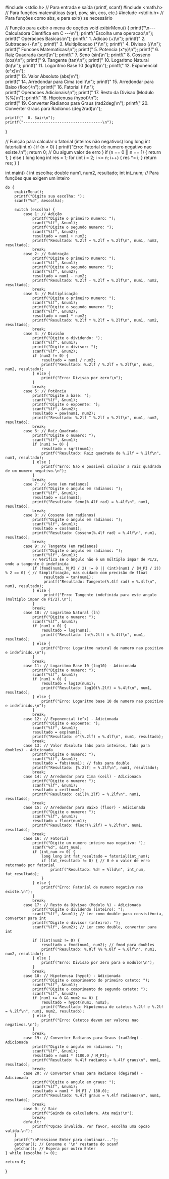 #include <stdio.h> // Para entrada e saída (printf, scanf)
#include <math.h>  // Para funções matemáticas (sqrt, pow, sin, cos, etc.)
#include <stdlib.h> // Para funções como abs, e para exit() se necessário

// Função para exibir o menu de opções
void exibirMenu() {
    printf("\n--- Calculadora Cientifica em C ---\n");
    printf("Escolha uma operacao:\n");
    printf("  Operacoes Basicas:\n");
    printf("    1. Adicao (+)\n");
    printf("    2. Subtracao (-)\n");
    printf("    3. Multiplicacao (*)\n");
    printf("    4. Divisao (/)\n");
    printf("  Funcoes Matematicas:\n");
    printf("    5. Potencia (x^y)\n");
    printf("    6. Raiz Quadrada (sqrt)\n");
    printf("    7. Seno (sin)\n");
    printf("    8. Cosseno (cos)\n");
    printf("    9. Tangente (tan)\n");
    printf("    10. Logaritmo Natural (ln)\n");
    printf("    11. Logaritmo Base 10 (log10)\n"); 
    printf("    12. Exponencial (e^x)\n");         
    printf("    13. Valor Absoluto (abs)\n");      
    printf("    14. Arredondar para Cima (ceil)\n"); 
    printf("    15. Arredondar para Baixo (floor)\n"); 
    printf("    16. Fatorial (!)\n");              
    printf("  Operacoes Adicionais:\n");
    printf("    17. Resto da Divisao (Modulo %%)\n"); 
    printf("    18. Hipotenusa (hypot)\n");      
    printf("    19. Converter Radianos para Graus (rad2deg)\n"); 
    printf("    20. Converter Graus para Radianos (deg2rad)\n"); 

    printf("  0. Sair\n");
    printf("-----------------------------------\n");
}

// Função para calcular o fatorial (inteiros não negativos)
long long int fatorial(int n) {
    if (n < 0) {
        printf("Erro: Fatorial de numero negativo nao existe.\n");
        return 0; // Ou algum valor de erro
    }
    if (n == 0 || n == 1) {
        return 1;
    } else {
        long long int res = 1;
        for (int i = 2; i <= n; i++) {
            res *= i;
        }
        return res;
    }
}

int main() {
    int escolha;
    double num1, num2, resultado;
    int int_num; // Para funções que exigem um inteiro

    do {
        exibirMenu();
        printf("Digite sua escolha: ");
        scanf("%d", &escolha);

        switch (escolha) {
            case 1: // Adição
                printf("Digite o primeiro numero: ");
                scanf("%lf", &num1);
                printf("Digite o segundo numero: ");
                scanf("%lf", &num2);
                resultado = num1 + num2;
                printf("Resultado: %.2lf + %.2lf = %.2lf\n", num1, num2, resultado);
                break;
            case 2: // Subtração
                printf("Digite o primeiro numero: ");
                scanf("%lf", &num1);
                printf("Digite o segundo numero: ");
                scanf("%lf", &num2);
                resultado = num1 - num2;
                printf("Resultado: %.2lf - %.2lf = %.2lf\n", num1, num2, resultado);
                break;
            case 3: // Multiplicação
                printf("Digite o primeiro numero: ");
                scanf("%lf", &num1);
                printf("Digite o segundo numero: ");
                scanf("%lf", &num2);
                resultado = num1 * num2;
                printf("Resultado: %.2lf * %.2lf = %.2lf\n", num1, num2, resultado);
                break;
            case 4: // Divisão
                printf("Digite o dividendo: ");
                scanf("%lf", &num1);
                printf("Digite o divisor: ");
                scanf("%lf", &num2);
                if (num2 != 0) {
                    resultado = num1 / num2;
                    printf("Resultado: %.2lf / %.2lf = %.2lf\n", num1, num2, resultado);
                } else {
                    printf("Erro: Divisao por zero!\n");
                }
                break;
            case 5: // Potência
                printf("Digite a base: ");
                scanf("%lf", &num1);
                printf("Digite o expoente: ");
                scanf("%lf", &num2);
                resultado = pow(num1, num2);
                printf("Resultado: %.2lf ^ %.2lf = %.2lf\n", num1, num2, resultado);
                break;
            case 6: // Raiz Quadrada
                printf("Digite o numero: ");
                scanf("%lf", &num1);
                if (num1 >= 0) {
                    resultado = sqrt(num1);
                    printf("Resultado: Raiz quadrada de %.2lf = %.2lf\n", num1, resultado);
                } else {
                    printf("Erro: Nao e possivel calcular a raiz quadrada de um numero negativo.\n");
                }
                break;
            case 7: // Seno (em radianos)
                printf("Digite o angulo em radianos: ");
                scanf("%lf", &num1);
                resultado = sin(num1);
                printf("Resultado: Seno(%.4lf rad) = %.4lf\n", num1, resultado);
                break;
            case 8: // Cosseno (em radianos)
                printf("Digite o angulo em radianos: ");
                scanf("%lf", &num1);
                resultado = cos(num1);
                printf("Resultado: Cosseno(%.4lf rad) = %.4lf\n", num1, resultado);
                break;
            case 9: // Tangente (em radianos)
                printf("Digite o angulo em radianos: ");
                scanf("%lf", &num1);
                // Verifica se o ângulo não é um múltiplo ímpar de PI/2, onde a tangente é indefinida
                if (fmod(num1, M_PI / 2) != 0 || (int)(num1 / (M_PI / 2)) % 2 == 0) { // Simplificação, mas cuidado com precisão de float
                     resultado = tan(num1);
                     printf("Resultado: Tangente(%.4lf rad) = %.4lf\n", num1, resultado);
                } else {
                     printf("Erro: Tangente indefinida para este angulo (multiplo impar de PI/2).\n");
                }
                break;
            case 10: // Logaritmo Natural (ln)
                printf("Digite o numero: ");
                scanf("%lf", &num1);
                if (num1 > 0) {
                    resultado = log(num1);
                    printf("Resultado: ln(%.2lf) = %.4lf\n", num1, resultado);
                } else {
                    printf("Erro: Logaritmo natural de numero nao positivo e indefinido.\n");
                }
                break;
            case 11: // Logaritmo Base 10 (log10) - Adicionada
                printf("Digite o numero: ");
                scanf("%lf", &num1);
                if (num1 > 0) {
                    resultado = log10(num1);
                    printf("Resultado: log10(%.2lf) = %.4lf\n", num1, resultado);
                } else {
                    printf("Erro: Logaritmo base 10 de numero nao positivo e indefinido.\n");
                }
                break;
            case 12: // Exponencial (e^x) - Adicionada
                printf("Digite o expoente: ");
                scanf("%lf", &num1);
                resultado = exp(num1);
                printf("Resultado: e^(%.2lf) = %.4lf\n", num1, resultado);
                break;
            case 13: // Valor Absoluto (abs para inteiros, fabs para doubles) - Adicionada
                printf("Digite o numero: ");
                scanf("%lf", &num1);
                resultado = fabs(num1); // fabs para double
                printf("Resultado: |%.2lf| = %.2lf\n", num1, resultado);
                break;
            case 14: // Arredondar para Cima (ceil) - Adicionada
                printf("Digite o numero: ");
                scanf("%lf", &num1);
                resultado = ceil(num1);
                printf("Resultado: ceil(%.2lf) = %.2lf\n", num1, resultado);
                break;
            case 15: // Arredondar para Baixo (floor) - Adicionada
                printf("Digite o numero: ");
                scanf("%lf", &num1);
                resultado = floor(num1);
                printf("Resultado: floor(%.2lf) = %.2lf\n", num1, resultado);
                break;
            case 16: // Fatorial
                printf("Digite um numero inteiro nao negativo: ");
                scanf("%d", &int_num);
                if (int_num >= 0) {
                    long long int fat_resultado = fatorial(int_num);
                    if (fat_resultado != 0) { // 0 é o valor de erro retornado por fatorial
                        printf("Resultado: %d! = %lld\n", int_num, fat_resultado);
                    }
                } else {
                    printf("Erro: Fatorial de numero negativo nao existe.\n");
                }
                break;
            case 17: // Resto da Divisao (Modulo %) - Adicionada
                printf("Digite o dividendo (inteiro): ");
                scanf("%lf", &num1); // Ler como double para consistência, converter para int
                printf("Digite o divisor (inteiro): ");
                scanf("%lf", &num2); // Ler como double, converter para int

                if ((int)num2 != 0) {
                    resultado = fmod(num1, num2); // fmod para doubles
                    printf("Resultado: %.0lf %% %.0lf = %.0lf\n", num1, num2, resultado);
                } else {
                    printf("Erro: Divisao por zero para o modulo!\n");
                }
                break;
            case 18: // Hipotenusa (hypot) - Adicionada
                printf("Digite o comprimento do primeiro cateto: ");
                scanf("%lf", &num1);
                printf("Digite o comprimento do segundo cateto: ");
                scanf("%lf", &num2);
                if (num1 >= 0 && num2 >= 0) {
                    resultado = hypot(num1, num2);
                    printf("Resultado: Hipotenusa de catetos %.2lf e %.2lf = %.2lf\n", num1, num2, resultado);
                } else {
                    printf("Erro: Catetos devem ser valores nao negativos.\n");
                }
                break;
            case 19: // Converter Radianos para Graus (rad2deg) - Adicionada
                printf("Digite o angulo em radianos: ");
                scanf("%lf", &num1);
                resultado = num1 * (180.0 / M_PI);
                printf("Resultado: %.4lf radianos = %.4lf graus\n", num1, resultado);
                break;
            case 20: // Converter Graus para Radianos (deg2rad) - Adicionada
                printf("Digite o angulo em graus: ");
                scanf("%lf", &num1);
                resultado = num1 * (M_PI / 180.0);
                printf("Resultado: %.4lf graus = %.4lf radianos\n", num1, resultado);
                break;
            case 0: // Sair
                printf("Saindo da calculadora. Ate mais!\n");
                break;
            default:
                printf("Opcao invalida. Por favor, escolha uma opcao valida.\n");
        }
        printf("\nPressione Enter para continuar...");
        getchar(); // Consome o '\n' restante do scanf
        getchar(); // Espera por outro Enter
    } while (escolha != 0);

    return 0;
}
